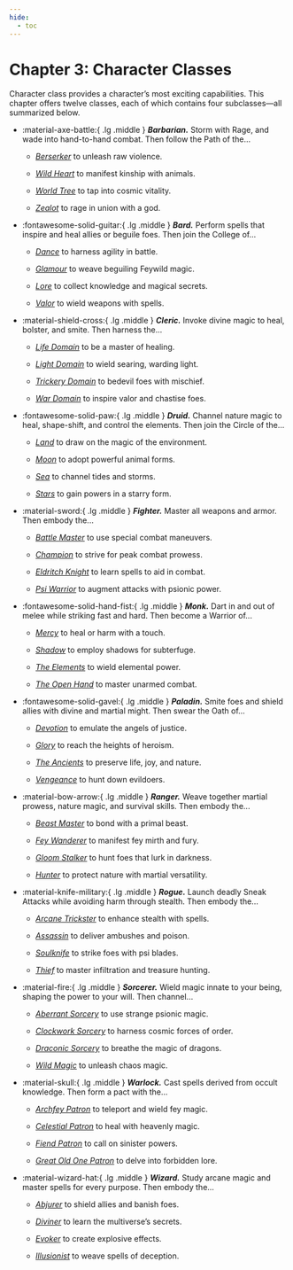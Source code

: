 ```yaml
---
hide:
  - toc
---
```


# Chapter 3: Character Classes

Character class provides a character’s most exciting capabilities. This chapter offers twelve classes, each of which contains four subclasses—all summarized below.

<div class="grid cards" markdown>

-   :material-axe-battle:{ .lg .middle } ***Barbarian.*** Storm with Rage, and wade into hand-to-hand combat. Then follow the Path of the...

    - *[Berserker](#PathoftheBerserker)* to unleash raw violence.

    - *[Wild Heart](#PathoftheWildHeart)* to manifest kinship with animals.

    - *[World Tree](#PathoftheWorldTree)* to tap into cosmic vitality.

    - *[Zealot](#PathoftheZealot)* to rage in union with a god.

-   :fontawesome-solid-guitar:{ .lg .middle } ***Bard.*** Perform spells that inspire and heal allies or beguile foes. Then join the College of...

    - *[Dance](#CollegeofDance)* to harness agility in battle.

    - *[Glamour](#CollegeofGlamour)* to weave beguiling Feywild magic.

    - *[Lore](#CollegeofLore)* to collect knowledge and magical secrets.

    - *[Valor](#CollegeofValor)* to wield weapons with spells.

-   :material-shield-cross:{ .lg .middle } ***Cleric.*** Invoke divine magic to heal, bolster, and smite. Then harness the...

    - *[Life Domain](#LifeDomain)* to be a master of healing.

    - *[Light Domain](#LightDomain)* to wield searing, warding light.

    - *[Trickery Domain](#TrickeryDomain)* to bedevil foes with mischief.

    - *[War Domain](#WarDomain)* to inspire valor and chastise foes.

-   :fontawesome-solid-paw:{ .lg .middle } ***Druid.*** Channel nature magic to heal, shape-shift, and control the elements. Then join the Circle of the...

    - *[Land](#CircleoftheLand)* to draw on the magic of the environment.

    - *[Moon](#CircleoftheMoon)* to adopt powerful animal forms.

    - *[Sea](#CircleoftheSea)* to channel tides and storms.

    - *[Stars](#CircleoftheStars)* to gain powers in a starry form.

-   :material-sword:{ .lg .middle } ***Fighter.*** Master all weapons and armor. Then embody the...

    - *[Battle Master](#BattleMaster)* to use special combat maneuvers.

    - *[Champion](#Champion)* to strive for peak combat prowess.

    - *[Eldritch Knight](#EldritchKnight)* to learn spells to aid in combat.

    - *[Psi Warrior](#PsiWarrior)* to augment attacks with psionic power.

-   :fontawesome-solid-hand-fist:{ .lg .middle } ***Monk.*** Dart in and out of melee while striking fast and hard. Then become a Warrior of...

    - *[Mercy](#WarriorofMercy)* to heal or harm with a touch.

    - *[Shadow](#WarriorofShadow)* to employ shadows for subterfuge.

    - *[The Elements](#WarrioroftheElements)* to wield elemental power.

    - *[The Open Hand](#WarrioroftheOpenHand)* to master unarmed combat.

-   :fontawesome-solid-gavel:{ .lg .middle } ***Paladin.*** Smite foes and shield allies with divine and martial might. Then swear the Oath of...

    - *[Devotion](https://www.dndbeyond.com/sources/dnd/phb-2024/character-classes-continued/#OathofDevotion)* to emulate the angels of justice.

    - *[Glory](https://www.dndbeyond.com/sources/dnd/phb-2024/character-classes-continued/#OathofGlory)* to reach the heights of heroism.

    - *[The Ancients](https://www.dndbeyond.com/sources/dnd/phb-2024/character-classes-continued/#OathoftheAncients)* to preserve life, joy, and nature.

    - *[Vengeance](https://www.dndbeyond.com/sources/dnd/phb-2024/character-classes-continued/#OathofVengeance)* to hunt down evildoers.

-   :material-bow-arrow:{ .lg .middle } ***Ranger.*** Weave together martial prowess, nature magic, and survival skills. Then embody the...

    - *[Beast Master](https://www.dndbeyond.com/sources/dnd/phb-2024/character-classes-continued/#BeastMaster)* to bond with a primal beast.

    - *[Fey Wanderer](https://www.dndbeyond.com/sources/dnd/phb-2024/character-classes-continued/#FeyWanderer)* to manifest fey mirth and fury.

    - *[Gloom Stalker](https://www.dndbeyond.com/sources/dnd/phb-2024/character-classes-continued/#GloomStalker)* to hunt foes that lurk in darkness.

    - *[Hunter](https://www.dndbeyond.com/sources/dnd/phb-2024/character-classes-continued/#Hunter)* to protect nature with martial versatility.

-   :material-knife-military:{ .lg .middle } ***Rogue.*** Launch deadly Sneak Attacks while avoiding harm through stealth. Then embody the...

    - *[Arcane Trickster](https://www.dndbeyond.com/sources/dnd/phb-2024/character-classes-continued/#ArcaneTrickster)* to enhance stealth with spells.

    - *[Assassin](https://www.dndbeyond.com/sources/dnd/phb-2024/character-classes-continued/#Assassin)* to deliver ambushes and poison.

    - *[Soulknife](https://www.dndbeyond.com/sources/dnd/phb-2024/character-classes-continued/#Soulknife)* to strike foes with psi blades.

    - *[Thief](https://www.dndbeyond.com/sources/dnd/phb-2024/character-classes-continued/#Thief)* to master infiltration and treasure hunting.

-   :material-fire:{ .lg .middle } ***Sorcerer.*** Wield magic innate to your being, shaping the power to your will. Then channel...

    - *[Aberrant Sorcery](https://www.dndbeyond.com/sources/dnd/phb-2024/character-classes-continued/#AberrantSorcery)* to use strange psionic magic.

    - *[Clockwork Sorcery](https://www.dndbeyond.com/sources/dnd/phb-2024/character-classes-continued/#ClockworkSorcery)* to harness cosmic forces of order.

    - *[Draconic Sorcery](https://www.dndbeyond.com/sources/dnd/phb-2024/character-classes-continued/#DraconicSorcery)* to breathe the magic of dragons.

    - *[Wild Magic](https://www.dndbeyond.com/sources/dnd/phb-2024/character-classes-continued/#WildMagicSorcery)* to unleash chaos magic.

-   :material-skull:{ .lg .middle } ***Warlock.*** Cast spells derived from occult knowledge. Then form a pact with the...

    - *[Archfey Patron](https://www.dndbeyond.com/sources/dnd/phb-2024/character-classes-continued/#ArchfeyPatron)* to teleport and wield fey magic.

    - *[Celestial Patron](https://www.dndbeyond.com/sources/dnd/phb-2024/character-classes-continued/#CelestialPatron)* to heal with heavenly magic.

    - *[Fiend Patron](https://www.dndbeyond.com/sources/dnd/phb-2024/character-classes-continued/#FiendPatron)* to call on sinister powers.

    - *[Great Old One Patron](https://www.dndbeyond.com/sources/dnd/phb-2024/character-classes-continued/#GreatOldOnePatron)* to delve into forbidden lore.

-   :material-wizard-hat:{ .lg .middle } ***Wizard.*** Study arcane magic and master spells for every purpose. Then embody the...

    - *[Abjurer](https://www.dndbeyond.com/sources/dnd/phb-2024/character-classes-continued/#Abjurer)* to shield allies and banish foes.

    - *[Diviner](https://www.dndbeyond.com/sources/dnd/phb-2024/character-classes-continued/#Diviner)* to learn the multiverse’s secrets.

    - *[Evoker](https://www.dndbeyond.com/sources/dnd/phb-2024/character-classes-continued/#Evoker)* to create explosive effects.

    - *[Illusionist](https://www.dndbeyond.com/sources/dnd/phb-2024/character-classes-continued/#Illusionist)* to weave spells of deception.

</div>